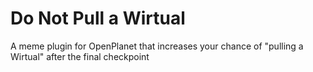 # Do Not Pull a Wirtual

A meme plugin for OpenPlanet that increases your chance of "pulling a Wirtual" after the final checkpoint

